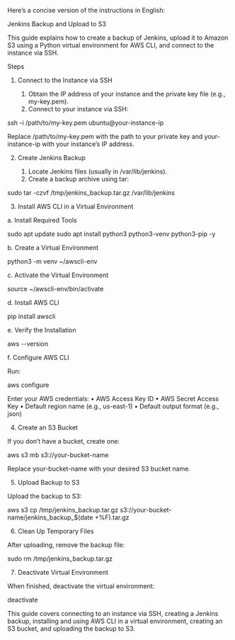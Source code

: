 Here’s a concise version of the instructions in English:

Jenkins Backup and Upload to S3

This guide explains how to create a backup of Jenkins, upload it to Amazon S3 using a Python virtual environment for AWS CLI, and connect to the instance via SSH.

Steps

1. Connect to the Instance via SSH

	1.	Obtain the IP address of your instance and the private key file (e.g., my-key.pem).
	2.	Connect to your instance via SSH:

ssh -i /path/to/my-key.pem ubuntu@your-instance-ip

Replace /path/to/my-key.pem with the path to your private key and your-instance-ip with your instance’s IP address.

2. Create Jenkins Backup

	1.	Locate Jenkins files (usually in /var/lib/jenkins).
	2.	Create a backup archive using tar:

sudo tar -czvf /tmp/jenkins_backup.tar.gz /var/lib/jenkins



3. Install AWS CLI in a Virtual Environment

a. Install Required Tools

sudo apt update
sudo apt install python3 python3-venv python3-pip -y

b. Create a Virtual Environment

python3 -m venv ~/awscli-env

c. Activate the Virtual Environment

source ~/awscli-env/bin/activate

d. Install AWS CLI

pip install awscli

e. Verify the Installation

aws --version

f. Configure AWS CLI

Run:

aws configure

Enter your AWS credentials:
	•	AWS Access Key ID
	•	AWS Secret Access Key
	•	Default region name (e.g., us-east-1)
	•	Default output format (e.g., json)

4. Create an S3 Bucket

If you don’t have a bucket, create one:

aws s3 mb s3://your-bucket-name

Replace your-bucket-name with your desired S3 bucket name.

5. Upload Backup to S3

Upload the backup to S3:

aws s3 cp /tmp/jenkins_backup.tar.gz s3://your-bucket-name/jenkins_backup_$(date +%F).tar.gz

6. Clean Up Temporary Files

After uploading, remove the backup file:

sudo rm /tmp/jenkins_backup.tar.gz

7. Deactivate Virtual Environment

When finished, deactivate the virtual environment:

deactivate

This guide covers connecting to an instance via SSH, creating a Jenkins backup, installing and using AWS CLI in a virtual environment, creating an S3 bucket, and uploading the backup to S3.